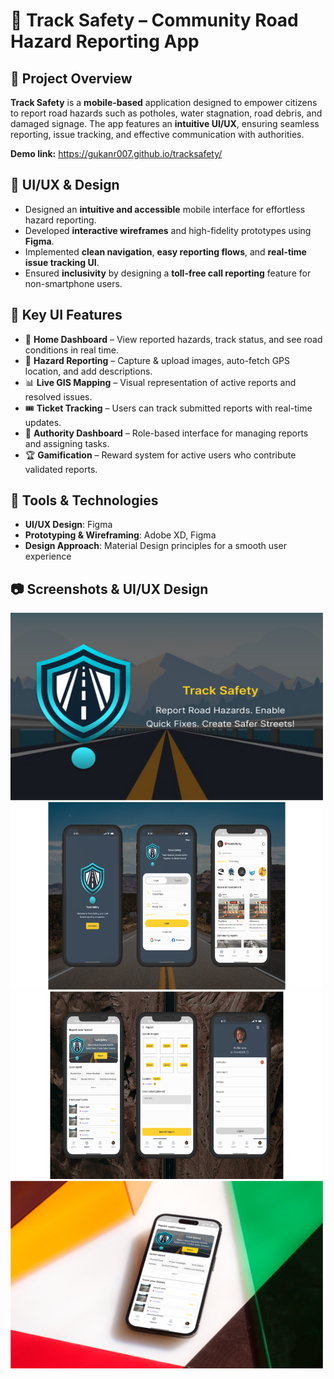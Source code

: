 # 🚧 Track Safety – Community Road Hazard Reporting App

## 📌 Project Overview
**Track Safety** is a **mobile-based** application designed to empower citizens to report road hazards such as potholes, water stagnation, road debris, and damaged signage. The app features an **intuitive UI/UX**, ensuring seamless reporting, issue tracking, and effective communication with authorities.

**Demo link:** https://gukanr007.github.io/tracksafety/

## 🎨 UI/UX & Design
- Designed an **intuitive and accessible** mobile interface for effortless hazard reporting.
- Developed **interactive wireframes** and high-fidelity prototypes using **Figma**.
- Implemented **clean navigation**, **easy reporting flows**, and **real-time issue tracking UI**.
- Ensured **inclusivity** by designing a **toll-free call reporting** feature for non-smartphone users.

## 📱 Key UI Features
- 🔹 **Home Dashboard** – View reported hazards, track status, and see road conditions in real time.
- 📍 **Hazard Reporting** – Capture & upload images, auto-fetch GPS location, and add descriptions.
- 📊 **Live GIS Mapping** – Visual representation of active reports and resolved issues.
- 🎟 **Ticket Tracking** – Users can track submitted reports with real-time updates.
- 📢 **Authority Dashboard** – Role-based interface for managing reports and assigning tasks.
- 🏆 **Gamification** – Reward system for active users who contribute validated reports.

## 🚀 Tools & Technologies
- **UI/UX Design**: Figma
- **Prototyping & Wireframing**: Adobe XD, Figma
- **Design Approach**: Material Design principles for a smooth user experience

## 📷 Screenshots & UI/UX Design
<img src="img/design1.png" alt="UI Design" width="500" height="300">
<img src="img/design2.png" alt="UI Design" width="500" height="300">
<img src="img/design3.png" alt="UI Design" width="500" height="300">
<img src="img/design4.png" alt="UI Design" width="500" height="300">


